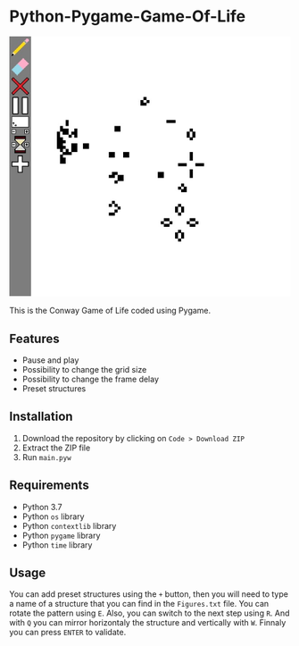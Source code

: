 # Python-Pygame-Game-Of-Life
![Preview image](./preview/preview.jpg)

This is the Conway Game of Life coded using Pygame.
## Features
- Pause and play
- Possibility to change the grid size
- Possibility to change the frame delay
- Preset structures
## Installation
1. Download the repository by clicking on `Code > Download ZIP`
2. Extract the ZIP file
3. Run `main.pyw`
## Requirements
- Python 3.7
- Python `os` library
- Python `contextlib` library
- Python `pygame` library
- Python `time` library
## Usage
You can add preset structures using the `+` button, then you will need to type a name of a structure that you can find in the `Figures.txt` file.
You can rotate the pattern using `E`.
Also, you can switch to the next step using `R`.
And with `Q` you can mirror horizontaly the structure and vertically with `W`.
Finnaly you can press `ENTER` to validate.